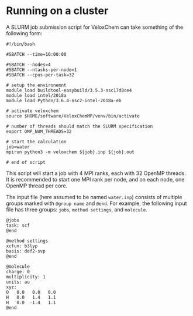 # Running on a cluster

A SLURM job submission script for VeloxChem can take something of the following form:

```
#!/bin/bash

#SBATCH --time=10:00:00

#SBATCH --nodes=4
#SBATCH --ntasks-per-node=1
#SBATCH --cpus-per-task=32

# setup the environemnt
module load buildtool-easybuild/3.5.3-nsc17d8ce4
module load intel/2018a
module load Python/3.6.4-nsc2-intel-2018a-eb

# activate veloxchem
source $HOME/software/VeloxChemMP/venv/bin/activate

# number of threads should match the SLURM specification
export OMP_NUM_THREADS=32

# start the calculation
job=water
mpirun python3 -m veloxchem ${job}.inp ${job}.out

# end of script
```

This script will start a job with 4 MPI ranks, each with 32 OpenMP threads. It is recommended to start one MPI rank per node, and on each node, one OpenMP thread per core.

The input file (here assumed to be named `water.inp`) consists of multiple groups marked with `@group name` and `@end`. For example, the following input file has three groups: `jobs`, `method settings`, and `molecule`.

```
@jobs
task: scf
@end

@method settings
xcfun: b3lyp
basis: def2-svp
@end

@molecule
charge: 0
multiplicity: 1
units: au
xyz:
O   0.0   0.0   0.0
H   0.0   1.4   1.1
H   0.0  -1.4   1.1
@end
```
